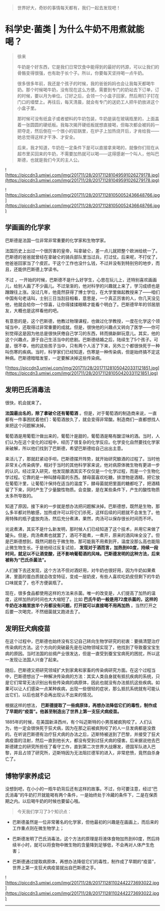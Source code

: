 > 世界好大，奇妙的事情每天都有，我们一起去发现吧！

# 科学史·菌类 | 为什么牛奶不用煮就能喝？

> 徐来
> 
> 牛奶是个好东西，它是我们日常饮食中能得到的最好的钙源，可以让我们的骨骼变得很强，也有助于长个子。所以，你要每天坚持喝一点牛奶。
> 
> 很多很多年前，我还是个孩子的时候，我的爸爸妈妈也会让我每天都喝牛奶。那个时候喝牛奶，没有现在这么方便。需要到专门的奶站去下订单，订的时候，要以月为单位。订好之后，会领一个小盒子回家，然后用钉子钉在门口的墙壁上。再往后，每天清晨，就会有专门的送奶工人把牛奶放进这个小盒子里。
> 
> 那时候可没有纸盒子或者塑料的牛奶包装，牛奶是装在玻璃瓶里的，上面盖着一张圆圆的硬纸板。我每次揭开硬纸板就想直接喝，但每次都会被妈妈一把夺走，然后倒在一个很小的铝锅里，在炉子上加热烧开后，才肯给我——她总觉得这样才干净、才安全。
> 
> 后来，我才知道，牛奶在一定条件下是可以直接拿来喝的，就像你们现在从超市里买回来的牛奶，不需要加热就可以喝——这得感谢一个叫人，他叫巴斯德，也就是我们今天的主人公。

![https://piccdn3.umiwi.com/img/201711/28/201711281049591026279178.jpg](https://piccdn3.umiwi.com/img/201711/28/201711281049591026279178.jpg)

![https://piccdn3.umiwi.com/img/201711/28/201711281050052436648766.jpg](https://piccdn3.umiwi.com/img/201711/28/201711281050052436648766.jpg)

## 学画画的化学家

巴斯德是法国一位非常非常重要的化学家和生物学家。

法国历史上出过一个很厉害的皇帝，叫拿破仑，差一点儿就把整个欧洲给统一了。巴斯德的爸爸就曾经在拿破仑的骑兵部队里当过兵，打过仗。后来呢，不打仗了，他爸爸回家当了个皮匠。干这个工作也没什么钱，不过并没有到特别穷的地步，而且，还能供巴斯德上学读书。

不过 ，一开始的时候，巴斯德不是什么好学生，心思在玩儿上，还特别喜欢画画儿，给别人画了不少画儿。不过渐渐的，他对科学的兴趣就上来了，学习成绩也是蹭蹭往上涨。没过几年，他竟然获得了博士学位，在大学里做起教授来了——咱们中国有句老话叫，士别三日当刮目相看，意思是，一个真正厉害的人，你几天没见他，他就会给你一个惊喜，让你得揉揉眼睛才能看个明白了。巴斯德早年的邻居朋友，大概也是这样看他的吧。

有意思的是，这个巴斯德，他教过物理课程，也做过化学教授，一度在化学这个领域当中，还取得过非常重要的成就。但是，很快他的兴趣点又转向了医学——你可别觉得这是因为他总是很快厌倦自己学习的东西，转而搞新鲜玩意儿。其实，他的这个兴趣点，源于自己生活当中的悲剧。巴斯德结婚之后，陆续生了5个孩子。可是，很不幸，他的这些孩子当中，只有两个人活了下来，另外三个都很快死于一种叫伤寒的疾病。当时，科学家们已经知道，伤寒是一种传染病，但是始终搞不定这种病。巴斯德暗暗发誓，一定要解决掉这些传染病。    

![https://piccdn3.umiwi.com/img/201711/28/201711281050420331121851.jpg](https://piccdn3.umiwi.com/img/201711/28/201711281050420331121851.jpg)

## 发明巴氏消毒法

很快，机会就来了。

 **法国最出名的，除了拿破仑还有葡萄酒** 。但是，对于葡萄酒的制造商来说，一直都有一件事困扰着他们：葡萄酒放久了，就会变得非常酸。制造商们一直都想找人来把这个问题解决掉。

葡萄酒是用葡萄汁做出来的，葡萄汁是甜的，葡萄酒是略有酸涩味的酒。当时，人们认为在这个变化的过程中，经历了很复杂的化学反应。化学变化自然要找化学家来破解，所以他们找到了巴斯德，希望巴斯德给自己出出主意。

来活儿了，那就赶紧动手呗。巴斯德摆开阵势，就开始研究酿酒的过程了。当时他非常关心传染病学，相对于当时的其他科学家来说，他对病原体微生物有更进一步的认识。经过深入研究，他发现酿酒其实不仅仅是一个化学过程，而是一个生物化学过程。它靠的是一种叫酵母菌的东西。酵母菌喜欢吃糖，排泄物是酒精，把它放在葡萄汁里，让葡萄汁保持在适当的温度下，酵母菌就把里面的糖都吃了，把酒精留了下来，同时产生了少量酸性物质。会变酸，是在某些条件下，产生的酸性物质太多所导致的。

知道了原因，接下来的一步就是想办法把问题解决掉。巴斯德想，既然是生物，那么多半都对热敏感，加热或许可以将它们杀死，这样后续的问题就不会发生了。他用特殊的瓶子盛放肉汤，然后充分煮沸，果然，肉汤可以保存很长时间而不坏。

光说煮沸，其实不是什么新发明，那时候人们已经知道了这个技术，并用它来做了罐头。但是，肉汤煮煮也就罢了，酒可不能煮，一煮开，原来的酒风味全没了。但是巴斯德想到，既然问题在于微生物，那可能我不用煮到开，温度没那么高也能阻止微生物生长。于是他经过反复试验， **发现对于酒而言，加热到60度，持续一段时间，就足以不让酒变酸，还不影响葡萄酒的风味。巴斯德发明的这种方法，后来被称为“巴氏杀菌法”。**

人们接下去还发现，这个方法不但对酒好用，对牛奶也很好用，因为牛奶如果煮沸，里面的蛋白质就会改变特征，变成一层奶皮，有些人喜欢吃奶皮但剩下的牛奶口味就变了，也不方便装瓶了。

现在，很多食品都使用这样的方法来杀菌。唯一的改变是，人们提高了加热的温度，这样加热的时间也大大缩短了。比如 **巴氏牛奶一般是用72度杀菌的，这样的牛奶在冰箱里放半个月都没有问题，打开就可以直接喝不用再加热** 。当然打开之后要一次喝完，不然细菌就又跑进去了。

## 发明狂犬病疫苗

在这个过程中，巴斯德也始终没有忘记自己转向生物学研究的初衷：要搞清楚治疗传染病的方法。这个方向的突破最先是在动物领域实现了，他找到了导致蚕宝宝生病的原因。当时法国的丝绸产业很发达，但是一直受到蚕宝宝病死的困扰，所以这一发现让法国人兴奋了起来。

随后，巴斯德又把研究领域扩大到家禽和家畜的传染病研究方面。在这个过程当中，巴斯德想出了一种解决传染病的方法：其实人类自身就有抵抗疾病的系统，只是它们常常无法识别出有些传染病的病原体，因此也就没有办法抵抗这些疾病。如果可以让人们感染一点某种疾病，出现一些很轻的症状，那么抵抗系统就有可能认出它们，以后也就不会再出现认不出来的情况。

根据这样的想法， **巴斯德提取了一些病原体，再想办法降低它们的毒性，制作成了早期的“疫苗”。他甚至制造出了世界上第一支狂犬病疫苗。**

1885年的时候，在美国新泽西州，有个叫迈斯特的小男孩被疯狗咬了。人们认为，他一定会很快死于狂犬病，因为在那之前被疯狗咬了的人一旦发病都是没救的。在听说巴斯德有治疗狂犬病的办法之后，迈斯特被送到了巴黎，并接受了狂犬病疫苗的注射，然后一直到他长大，都没有受到过狂犬病的侵害。后来据说他去巴斯德建立的研究所担任了看守工作，直到第二次世界大战爆发，德国军队进入巴黎，并且占领了研究所，迈斯特因为无法阻拦德军的进入，非常悲愤，竟然自杀身亡了。

## 博物学家养成记

没想到吧，在小小的一瓶牛奶背后还有这样的故事。不过，你可要注意，经过“巴氏消毒”的牛奶打开就能喝有两个条件，一是始终处于冷藏的条件下，二是在保质期之内。以后喝牛奶的时候也要留心哦。

> 今天我们学习了3个知识点：

* 巴斯德虽然是一位非常著名的化学家，但他最初的兴趣是在画画上，而后来的工作重点则在微生物学上；

* 巴斯德发明了巴氏消毒法，这个方法的原理是将液体食物加热到60度，然后持续半小时，就可以将食物中微生物的含量降到足够低，不会再对人体产生危害；

* 巴斯德通过提取病原体，再想办法降低它们的毒性，制作成了早期的“疫苗”，世界上第一支狂犬病疫苗就出自巴斯德之手。

![https://piccdn3.umiwi.com/img/201711/28/201711281102442273693022.jpg](https://piccdn3.umiwi.com/img/201711/28/201711281102442273693022.jpg)

---
